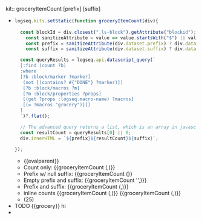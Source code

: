 kit:: groceryItemCount [prefix] [suffix]

- ```javascript
  logseq.kits.setStatic(function groceryItemCount(div){
   
    const blockId = div.closest(".ls-block").getAttribute("blockid");
      const sanitizeAttribute = value => value.startsWith("$") || value === "''" ? "" : value;
      const prefix = sanitizeAttribute(div.dataset.prefix) ? div.dataset.prefix : '';
      const suffix = sanitizeAttribute(div.dataset.suffix) ? div.dataset.suffix : '';
  
    const queryResults = logseq.api.datascript_query(`
    [:find (count ?b)
    :where
    [?b :block/marker ?marker]
     (not [(contains? #{"DONE"} ?marker)])   
     [?b :block/macros ?m]
     [?m :block/properties ?props]
     [(get ?props :logseq.macro-name) ?macros]
     [(= ?macros "grocery")]]]
    ]
    `)?.flat();
  
    // The advanced query returns a list, which is an array in javascript
    const resultCount = queryResults[0] || 0;
    div.innerHTML = `${prefix}${resultCount}${suffix}`;
   
  });
  ```
	- {{evalparent}}
	- Count only: {{groceryItemCount (,)}}
	- Prefix w/ null suffix: {{groceryItemCount (}}
	- Empty prefix and suffix: {{groceryItemCount '',)}}
	- Prefix and suffix: {{groceryItemCount (,)}}
	- inline counts {{groceryItemCount (,)}} {{groceryItemCount (,)}}
	- (25)
- TODO {{grocery}} hi
-